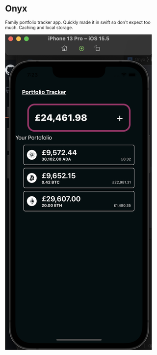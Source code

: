 # Onyx
Family portfolio tracker app. Quickly made it in swift so don't expect too much. Caching and local storage.

![image](https://github.com/sp1d5r/Onyx/blob/f978f3d9d65c17b5d983677df0a4e60e86865775/Screenshot%202023-03-31%20at%2019.23.46.png)
